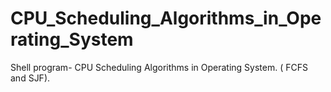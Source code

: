 # CPU_Scheduling_Algorithms_in_Operating_System
Shell program- CPU Scheduling Algorithms in Operating System. ( FCFS and SJF).
